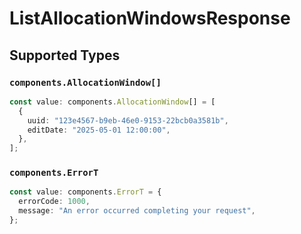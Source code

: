 # ListAllocationWindowsResponse


## Supported Types

### `components.AllocationWindow[]`

```typescript
const value: components.AllocationWindow[] = [
  {
    uuid: "123e4567-b9eb-46e0-9153-22bcb0a3581b",
    editDate: "2025-05-01 12:00:00",
  },
];
```

### `components.ErrorT`

```typescript
const value: components.ErrorT = {
  errorCode: 1000,
  message: "An error occurred completing your request",
};
```

